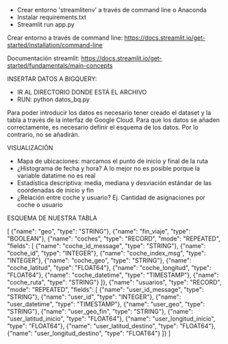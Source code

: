 
- Crear entorno 'streamlitenv' a través de command line o Anaconda
- Instalar requirements.txt
- Streamlit run app.py
  
Crear entorno a través de command line: https://docs.streamlit.io/get-started/installation/command-line

Documentación streamlit: https://docs.streamlit.io/get-started/fundamentals/main-concepts

INSERTAR DATOS A BIGQUERY:

- IR AL DIRECTORIO DONDE ESTÁ EL ARCHIVO
- RUN: python datos_bq.py

Para poder introducir los datos es necesario tener creado el dataset y la tabla a través de la interfaz de Google Cloud. Para que los datos se añaden correctamente, es necesario definir el esquema de los datos. Por lo contrario, no se añadirán. 

VISUALIZACIÓN

- Mapa de ubicaciones: marcamos el punto de inicio y final de la ruta 
- ¿Histograma de fecha y hora? A lo mejor no es posible porque la variable datatime no es real
- Estadística descriptiva: media, mediana y desviación estándar de las coordenadas de inicio y fin
- ¿Relación entre coche y usuario? Ej. Cantidad de asignaciones por coche o usuario

ESQUEMA DE NUESTRA TABLA

[
  {"name": "geo", "type": "STRING"},
  {"name": "fin_viaje", "type": "BOOLEAN"},
  {"name": "coches", "type": "RECORD", "mode": "REPEATED", "fields": [
    {"name": "coche_id_message", "type": "STRING"},
    {"name": "coche_id", "type": "INTEGER"},
    {"name": "coche_index_msg", "type": "INTEGER"},
    {"name": "coche_geo", "type": "STRING"},
    {"name": "coche_latitud", "type": "FLOAT64"},
    {"name": "coche_longitud", "type": "FLOAT64"},
    {"name": "coche_datetime", "type": "TIMESTAMP"},
    {"name": "coche_ruta", "type": "STRING"}
  ]},
  {"name": "usuarios", "type": "RECORD", "mode": "REPEATED", "fields": [
    {"name": "user_id_message", "type": "STRING"},
    {"name": "user_id", "type": "INTEGER"},
    {"name": "user_datetime", "type": "TIMESTAMP"},
    {"name": "user_geo", "type": "STRING"},
    {"name": "user_geo_fin", "type": "STRING"},
    {"name": "user_latitud_inicio", "type": "FLOAT64"},
    {"name": "user_longitud_inicio", "type": "FLOAT64"},
    {"name": "user_latitud_destino", "type": "FLOAT64"},
    {"name": "user_longitud_destino", "type": "FLOAT64"}
  ]}
]
